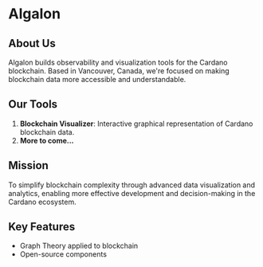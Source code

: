 # Algalon

## About Us

Algalon builds observability and visualization tools for the Cardano blockchain. Based in Vancouver, Canada, we're focused on making blockchain data more accessible and understandable.

## Our Tools

1. **Blockchain Visualizer**: Interactive graphical representation of Cardano blockchain data.
2. **More to come...**

## Mission

To simplify blockchain complexity through advanced data visualization and analytics, enabling more effective development and decision-making in the Cardano ecosystem.

## Key Features

- Graph Theory applied to blockchain
- Open-source components
